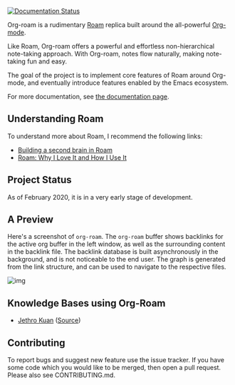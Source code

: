 [![Documentation Status](https://readthedocs.org/projects/org-roam/badge/?version=latest)](https://org-roam.readthedocs.io/en/latest/?badge=latest)

Org-roam is a rudimentary [Roam][roamresearch] replica built around
the all-powerful [Org-mode][org]. 

Like Roam, Org-roam offers a powerful and effortless non-hierarchical
note-taking approach. With Org-roam, notes flow naturally, making
note-taking fun and easy. 

The goal of the project is to implement core features of Roam around
Org-mode, and eventually introduce features enabled by the Emacs
ecosystem. 

For more documentation, see [the documentation page](https://org-roam.readthedocs.io/en/latest/).

## Understanding Roam

To understand more about Roam, I recommend the following links:

-   [Building a second brain in
    Roam](https://reddit.com/r/RoamResearch/comments/eho7de/building_a_second_brain_in_roamand_why_you_might)
-   [Roam: Why I Love It and How I Use
    It](https://www.nateliason.com/blog/roam)

## Project Status

As of February 2020, it is in a very early stage of development. 

## A Preview

Here's a screenshot of `org-roam`. The `org-roam` buffer shows
backlinks for the active org buffer in the left window, as well as the
surrounding content in the backlink file. The backlink database is
built asynchronously in the background, and is not noticeable to the
end user. The graph is generated from the link structure, and can be
used to navigate to the respective files.

![img](doc/images/org-roam-graph.gif)

## Knowledge Bases using Org-Roam

- [Jethro Kuan](https://braindump.jethro.dev/)
  ([Source](https://github.com/jethrokuan/braindump/tree/master/org))

## Contributing

To report bugs and suggest new feature use the issue tracker. If you
have some code which you would like to be merged, then open a pull
request. Please also see CONTRIBUTING.md.

[roamresearch]: https://www.roamresearch.com/
[org]: https://orgmode.org/

